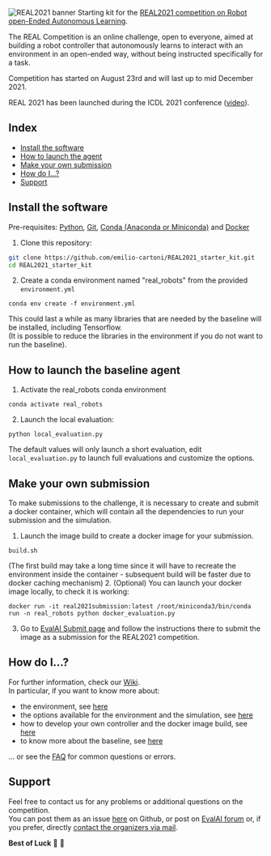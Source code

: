 ![REAL2021 banner](https://raw.githubusercontent.com/wiki/emilio-cartoni/REAL2021_starter_kit/images/banner2021.gif)
Starting kit for the [REAL2021 competition on Robot open-Ended Autonomous Learning](https://eval.ai/web/challenges/challenge-page/1134/overview).

The REAL Competition is an online challenge, open to everyone, aimed at building a robot controller that autonomously learns to interact with an environment in an open-ended way, without being instructed specifically for a task.  

Competition has started on August 23rd and will last up to mid December 2021.  

REAL 2021 has been launched during the ICDL 2021 conference ([video](https://www.youtube.com/watch?v=w0b9Tg4nqSU)).  

## Index
* [Install the software](#install-the-software)
* [How to launch the agent](#how-to-launch-the-baseline-agent)
* [Make your own submission](#make-your-own-submission)
* [How do I...?](#how-do-i)
* [Support](#support)

## Install the software
Pre-requisites: [Python](https://www.python.org/), [Git](https://git-scm.com/), [Conda (Anaconda or Miniconda)](https://www.anaconda.com/products/individual) and [Docker](https://www.docker.com/)   

1. Clone this repository:  
```bash
git clone https://github.com/emilio-cartoni/REAL2021_starter_kit.git  
cd REAL2021_starter_kit
```

2. Create a conda environment named "real_robots" from the provided `environment.yml`  
```
conda env create -f environment.yml
```
This could last a while as many libraries that are needed by the baseline will be installed, including Tensorflow.  
(It is possible to reduce the libraries in the environment if you do not want to run the baseline).  

## How to launch the baseline agent
1. Activate the real_robots conda environment  
```
conda activate real_robots
```
2. Launch the local evaluation:  
```
python local_evaluation.py
```

The default values will only launch a short evaluation, edit `local_evaluation.py` to launch full evaluations and customize the options.

## Make your own submission
To make submissions to the challenge, it is necessary to create and submit a docker container, which will contain all the dependencies to run your submission and the simulation.  
1. Launch  the image build to create a docker image for your submission.   
```
build.sh
```
(The first build may take a long time since it will have to recreate the environment inside the container - subsequent build will be faster due to docker caching mechanism)
2. (Optional) You can launch your docker image locally, to check it is working:
```
docker run -it real2021submission:latest /root/miniconda3/bin/conda run -n real_robots python docker_evaluation.py
```
3. Go to [EvalAI Submit page](https://eval.ai/web/challenges/challenge-page/1134/submission) and follow the instructions there to submit the image as a submission for the REAL2021 competition.  


## How do I...?
For further information, check our [Wiki](https://github.com/emilio-cartoni/REAL2021_starter_kit/wiki).  
In particular, if you want to know more about:
- the environment, see [here](https://github.com/emilio-cartoni/REAL2021_starter_kit/wiki/REAL-Environment)
- the options available for the environment and the simulation, see [here](https://github.com/emilio-cartoni/REAL2021_starter_kit/wiki/Environment-options)
- how to develop your own controller and the docker image build, see [here](https://github.com/emilio-cartoni/REAL2021_starter_kit/wiki/Submissions)  
- to know more about the baseline, see [here](https://github.com/emilio-cartoni/REAL2021_starter_kit/wiki/Baseline)  

... or see the [FAQ](https://github.com/emilio-cartoni/REAL2021_starter_kit/wiki/FAQ) for common questions or errors.

## Support
Feel free to contact us for any problems or additional questions on the competition.  
You can post them as an issue [here](https://github.com/emilio-cartoni/REAL2021_starter_kit/issues) on Github, or post on [EvalAI forum](https://evalai-forum.cloudcv.org/) or, if you prefer, directly [contact the organizers via mail](mailto:emilio.cartoni@yahoo.it?subject=[REAL2021]%20Question).


**Best of Luck** :tada: :tada:
